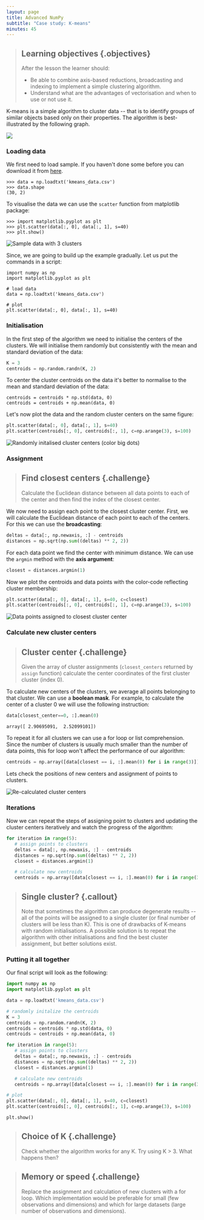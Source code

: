 ```yaml
---
layout: page
title: Advanced NumPy 
subtitle: "Case study: K-means"
minutes: 45
---
```


> ## Learning objectives {.objectives}
>
> After the lesson the learner should:
>
> * Be able to combine axis-based reductions, broadcasting and indexing to implement a simple clustering algorithm.
> * Understand what are the advantages of vectorisation and when to use or not use it.

K-means is a simple algorithm to cluster data -- that is to identify groups of similar objects based only on their properties. The algorithm is best-illustrated by the following graph.

![](fig/kmeans/kmeans_illustration.png)


### Loading data

We first need to load sample. If you haven't done some before you can download it from [here](data/kmeans_data.csv).

```
>>> data = np.loadtxt('kmeans_data.csv')
>>> data.shape
(30, 2)
```

To visualise the data we can use the `scatter` function from matplotlib package:

```
>>> import matplotlib.pyplot as plt
>>> plt.scatter(data[:, 0], data[:, 1], s=40)
>>> plt.show()
```

![Sample data with 3 clusters](fig/kmeans/generating_data.png)

Since, we are going to build up the example gradually. Let us put the commands in a script:

```
import numpy as np
import matplotlib.pyplot as plt

# load data
data = np.loadtxt('kmeans_data.csv')

# plot
plt.scatter(data[:, 0], data[:, 1], s=40)
```


### Initialisation

In the first step of the algorithm we need to initialise the centers of the clusters. We will initialise them randomly but consistently with the mean and standard deviation of the data:


```python
K = 3
centroids = np.random.randn(K, 2)
```

To center the cluster centroids on the data it's better to normalise to the mean and standard deviation of the data:

```
centroids = centroids * np.std(data, 0)
centroids = centroids + np.mean(data, 0)
```


Let's now plot the data and the random cluster centers on the same figure:


```python
plt.scatter(data[:, 0], data[:, 1], s=40)
plt.scatter(centroids[:, 0], centroids[:, 1], c=np.arange(3), s=100)
```

![Randomly initalised cluster centers (color big dots)](fig/kmeans/initialisation.png)


### Assignment

> ## Find closest centers {.challenge}
>
> Calculate the Euclidean distance between all data points to each of the center and then find the index of the closest center. 

We now need to assign each point to the closest cluster center. First, we will calculate the Euclidean distance of each point to each of the centers. For this we can use the **broadcasting**:


```python
deltas = data[:, np.newaxis, :] - centroids
distances = np.sqrt(np.sum((deltas) ** 2, 2))
```

For each data point we find the center with minimum distance. We can use the `argmin` method with the **axis argument**:

```python
closest = distances.argmin(1)
```

Now we plot the centroids and data points with the color-code reflecting cluster membership:

```python
plt.scatter(data[:, 0], data[:, 1], s=40, c=closest)
plt.scatter(centroids[:, 0], centroids[:, 1], c=np.arange(3), s=100)
```

![Data points assigned to closest cluster center](fig/kmeans/assignment.png)

### Calculate new cluster centers

> ## Cluster center {.challenge}
>
> Given the array of cluster assignments (`closest_centers` returned by `assign` function) calculate the center coordinates of the first cluster cluster (index 0). 

To calculate new centers of the clusters, we average all points belonging to that cluster. We can use a **boolean mask**. For example, to calculate the center of a cluster 0 we will use the following instruction:


```python
data[closest_center==0, :].mean(0)
```

```
array([ 2.90695091,  2.52099101])
```

To repeat it for all clusters we can use a for loop or list comprehension. Since the number of clusters is usually much smaller than the number of data points, this for loop won't affect the performance of our algorithm:


```python
centroids = np.array([data[closest == i, :].mean(0) for i in range(3)])
```

Lets check the positions of new centers and assignment of points to clusters.

![Re-calculated cluster centers](fig/kmeans/update_centers.png)


### Iterations

Now we can repeat the steps of assigning point to clusters and updating the cluster centers iteratively and watch the progress of the algorithm:


```python
for iteration in range(5):
   # assign points to clusters
   deltas = data[:, np.newaxis, :] - centroids
   distances = np.sqrt(np.sum((deltas) ** 2, 2))
   closest = distances.argmin(1)

   # calculate new centroids
   centroids = np.array([data[closest == i, :].mean(0) for i in range(3)])
```

> ## Single cluster? {.callout}
>
> Note that sometimes the algorithm can produce degenerate results -- all of the points will be assigned to a single cluster (or final number of clusters will be less than K). This is one of drawbacks of K-means with random initialisations. A possible solution is to repeat the algorithm with other initialisations and find the best cluster assignment, but better solutions exist.

### Putting it all together

Our final script will look as the following:

```python
import numpy as np
import matplotlib.pyplot as plt

data = np.loadtxt('kmeans_data.csv')

# randomly initalize the centroids
K = 3
centroids = np.random.randn(K, 2)
centroids = centroids * np.std(data, 0)
centroids = centroids + np.mean(data, 0)

for iteration in range(5):
   # assign points to clusters
   deltas = data[:, np.newaxis, :] - centroids
   distances = np.sqrt(np.sum((deltas) ** 2, 2))
   closest = distances.argmin(1)

   # calculate new centroids
   centroids = np.array([data[closest == i, :].mean(0) for i in range(3)])

# plot 
plt.scatter(data[:, 0], data[:, 1], s=40, c=closest)
plt.scatter(centroids[:, 0], centroids[:, 1], c=np.arange(3), s=100)

plt.show()
```

> ## Choice of K {.challenge}
>
> Check whether the algorithm works for any K. Try using K > 3. What happens then?

> ## Memory or speed {.challenge}
>
> Replace the assignment and calculation of new clusters with a for loop. Which implementation would be preferable for small (few observations and dimensions) and which for large datasets (large number of observations and dimensions).
